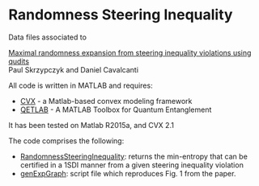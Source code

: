 # Randomness Steering Inequality

Data files associated to  

[Maximal randomness expansion from steering inequality violations using qudits](https://arxiv.org/list/quant-ph/new)  
Paul Skrzypczyk and Daniel Cavalcanti

All code is written in MATLAB and requires:
- [CVX](http://cvxr.com/) - a Matlab-based convex modeling framework
- [QETLAB](http://www.qetlab.com/) - A MATLAB Toolbox for Quantum Entanglement

It has been tested on Matlab R2015a, and CVX 2.1 

The code comprises the following:

  - [RandomnessSteeringInequality](https://github.com/paulskrzypczyk/randomnesssteeringinequality/blob/master/RandomnessSteeringInequality.m): 
  returns the min-entropy that can be certified in a 1SDI manner from a given steering inequality violation
  - [genExpGraph](https://github.com/paulskrzypczyk/randomnesssteeringinequality/blob/master/genExpGraph.m):
  script file which reproduces Fig. 1 from the paper. 
